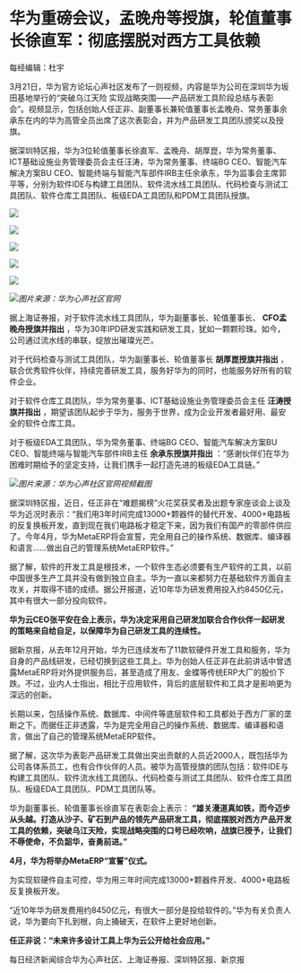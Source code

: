 # 华为重磅会议，孟晚舟等授旗，轮值董事长徐直军：彻底摆脱对西方工具依赖

每经编辑：杜宇

3月21日，华为官方论坛心声社区发布了一则视频，内容是华为公司在深圳华为坂田基地举行的“突破乌江天险
实现战略突围——产品研发工具阶段总结与表彰会”。视频显示，包括创始人任正非、副董事长兼轮值董事长孟晚舟、常务董事余承东在内的华为高管全员出席了这次表彰会，并为产品研发工具团队颁奖以及授旗。

据深圳特区报，华为3位轮值董事长徐直军、孟晚舟、胡厚崑，华为常务董事、ICT基础设施业务管理委员会主任汪涛，华为常务董事、终端BG
CEO、智能汽车解决方案BU
CEO、智能终端与智能汽车部件IRB主任余承东，华为监事会主席郭平等，分别为软件IDE与构建工具团队、软件流水线工具团队、代码检查与测试工具团队、软件仓库工具团队、板级EDA工具团队和PDM工具团队授旗。

![](https://inews.gtimg.com/news_bt/OrjGWUQj_jsbqJyJGijU2mIuCE_5n_9FQexZsiGiioqHEAA/1000)

![](https://inews.gtimg.com/news_bt/OuUVjIJ0JZGw_fQXiJInHhlRbykZXYDIDdpT4jQoGSNVoAA/1000)

![](https://inews.gtimg.com/news_bt/Ox7CR_tmWRt2SYZCIZ_KzhCU7pTtznbdJPBVUFIXSRpqsAA/1000)

![](https://inews.gtimg.com/news_bt/OF1ogGqSGj5UJiCYtWCdaOTpbPI2o60Yxr-ZpJ3ve_ROcAA/1000)

![](https://inews.gtimg.com/news_bt/OVtPovQNiz_RxnaBYvIF-RMX76kiPcFbAnc4CqpPGZVv8AA/1000)

![](https://inews.gtimg.com/news_bt/OmkbDum5lR9cpJqbQ0ekgHsIJ6jG2ff8zcTOtI06smMQkAA/1000)_图片来源：华为心声社区官网_

据上海证券报，对于软件流水线工具团队，华为副董事长、轮值董事长、 **CFO孟晚舟授旗并指出**
，华为30年IPD研发实践和研发工具，犹如一颗颗珍珠。如今，公司通过流水线的串联，绽放出璀璨光芒。

对于代码检查与测试工具团队，华为副董事长、轮值董事长 **胡厚崑授旗并指出**
，联合优秀软件伙伴，持续完善研发工具，服务好华为的同时，也能服务好所有的软件企业。

对于软件仓库工具团队，华为常务董事、ICT基础设施业务管理委员会主任 **汪涛授旗并指出**
，期望该团队起步于华为，服务于世界，成为企业开发者最好用、最安全的软件仓库工具。

对于板级EDA工具团队，华为常务董事、终端BG CEO、智能汽车解决方案BU CEO、智能终端与智能汽车部件IRB主任 **余承东授旗并指出**
：“感谢伙伴们在华为困难时期给予的坚定支持，让我们携手一起打造先进的板级EDA工具链。”

![](https://inews.gtimg.com/news_bt/OAyikHxtrTRtt0pK_XPx7MvLG6UA-3b705CO2xixHaE8wAA/1000)_图片来源：华为心声社区官网视频截图_

据深圳特区报，近日，任正非在“难题揭榜”火花奖获奖者及出题专家座谈会上谈及华为近况时表示：“我们用3年时间完成13000+颗器件的替代开发、4000+电路板的反复换板开发，直到现在我们电路板才稳定下来，因为我们有国产的零部件供应了。今年4月，华为MetaERP将会宣誓，完全用自己的操作系统、数据库、编译器和语言……做出自己的管理系统MetaERP软件。”

据了解，软件的开发工具是根技术，一个软件生态必须要有生产软件的工具，以前中国很多生产工具并没有做到独立自主。华为一直以来都努力在基础软件方面自主攻关，并取得不错的成绩。据公开报道，近10年华为研发费用投入约8450亿元，其中有很大一部分投向软件。

**华为云CEO张平安在会上表示，华为决定采用自己研发加联合合作伙伴一起研发的策略来自给自足，以保障华为自己研发工具的连续性。**

据新京报，从去年12月开始，华为已连续发布了11款软硬件开发工具和服务，华为自身的产品线研发，已经切换到这些工具上。华为创始人任正非在此前讲话中曾透露MetaERP将对外提供服务后，甚至造成了用友、金蝶等传统ERP大厂的股价下跌。不过，业内人士指出，相比于应用软件，背后的底层软件和工具才是影响更为深远的创新。

长期以来，包括操作系统、数据库、中间件等底层软件和工具都处于西方厂家的垄断之下。而据任正非透露，华为是完全用自己的操作系统、数据库、编译器和语言，做出了自己的管理系统MetaERP软件。

据了解，这次华为表彰产品研发工具做出突出贡献的人员近2000人，既包括华为公司各体系员工，也有合作伙伴的人员。被华为高管授旗的团队包括：软件IDE与构建工具团队、软件流水线工具团队、代码检查与测试工具团队、软件仓库工具团队、板级EDA工具团队、PDM工具团队等。

华为副董事长、轮值董事长徐直军在表彰会上表示：
**“雄关漫道真如铁，而今迈步从头越。打造从沙子、矿石到产品的领先产品研发工具，彻底摆脱对西方产品开发工具的依赖，突破乌江天险，实现战略突围的口号已经吹响，战旗已授予，让我们不辱使命，不负韶华，奋勇前进。”**

**4月，华为将举办MetaERP“宣誓”仪式。**

为实现软硬件自主可控，华为用三年时间完成13000+颗器件开发、4000+电路板反复换板开发。

“近10年华为研发费用约8450亿元，有很大一部分是投给软件的。”华为有关负责人说，华为要向下扎到根，向上捅破天，在软件上更好地创新。

**任正非说：“未来许多设计工具上华为云公开给社会应用。”**

每日经济新闻综合华为心声社区、上海证券报、深圳特区报、新京报

